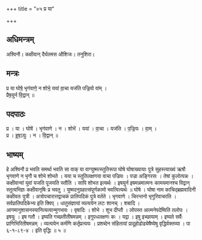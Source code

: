 +++
title = "०५ प्र या"

+++
## अधिमन्त्रम्
अश्विनौ। कक्षीवान् दैर्घतमस औशिजः। तनुशिरा।

## मन्त्रः
प्र या घोषे॒ भृग॑वाणे॒ न शोभे॒ यया॑ वा॒चा यज॑ति पज्रि॒यो वा॑म् ।  
प्रैष॒युर्न वि॒द्वान् ॥

## पदपाठः
प्र । या । घोषे॑ । भृग॑वाणे । न । शोभे॑ । यया॑ । वा॒चा । यज॑ति । प॒ज्रि॒यः । वा॒म् ।  
प्र । इ॒ष॒ऽयुः । न । वि॒द्वान् ॥

## भाष्यम्
हे अश्विनौ प्र भवति समर्था भवति सा वाक् या वाग्युष्मत्स्तुतिरूपा घोषे घोषाख्यायाः पुत्रे सुहस्त्याख्यं ऋषौ भृगवाणे न भृगौ च शोभे शोभते । यया च स्तुतिलक्षणया वाचा पज्रियः । पज्रा अङ्गिरसः । तेषां कुलोत्पन्नः । कक्षीवान्वां युवां यजति पूजयति स्तौति । सापि शोभत इत्यर्थः । इषयुर्न इषमन्नमात्मनः कामयमानश्च विद्वान् स्तुत्यभिज्ञः कक्षीवानृषिः प्र भवतु । युष्मदनुग्रहात्संपूर्णकामो भवत्वित्यर्थः ॥ घोषे । घोषा नाम काचिद्ब्रह्मवादिनी कक्षीवतः पुत्री । अत्रोपचारात्तद्वाचकं प्रातिपदिकं पुत्रे वर्तते । भृगवाणे । चिरन्तनो भृगुरिवाचरति । सर्वप्रातिपदिकेभ्य इति क्विप् । धातुसंज्ञायां व्यत्ययेन लटः शानच् । शबादि । आगमानुशासनस्यानित्यत्वान्मुगभावः । वृषादिः । शोभे । शुभ दीप्तौ । लोपस्त आत्मनेपदेष्विति तलोपः । इषयुः । इष गतौ । इष्यति गच्छतीतीषमन्नम् । इगुपधलक्षणः कः । यद्वा । इषु इच्छायाम् । इष्यते सर्वैः प्राणिभिरितीषमन्नम् । व्यत्ययेन कर्मणि कर्तृप्रत्ययः । प्रशब्देन संहितायां प्रादूहोढोढ्येषैष्येषु वृद्धिर्वक्तव्या । पा ६-१-८९-४ । इति वृद्धिः ॥ ५ ॥